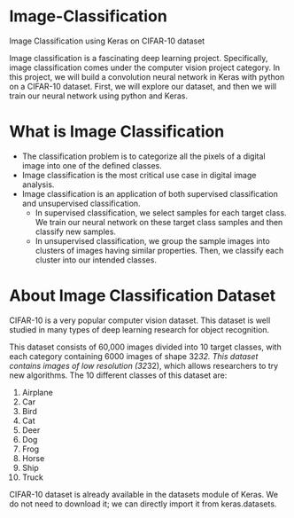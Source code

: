 # Image-Classification
Image Classification using Keras on CIFAR-10 dataset

Image classification is a fascinating deep learning project. Specifically, image classification comes under the computer vision project category.
In this project, we will build a convolution neural network in Keras with python on a CIFAR-10 dataset. First, we will explore our dataset, and then we will train our neural network using python and Keras.

# What is Image Classification
 - The classification problem is to categorize all the pixels of a digital image into one of the defined classes.
 - Image classification is the most critical use case in digital image analysis.
 - Image classification is an application of both supervised classification and unsupervised classification.
   - In supervised classification, we select samples for each target class. We train our neural      network on these target class samples and then classify new samples.
   - In unsupervised classification, we group the sample images into clusters of images having similar properties. Then, we classify each cluster into our intended classes.

# About Image Classification Dataset
CIFAR-10 is a very popular computer vision dataset. This dataset is well studied in many types of deep learning research for object recognition.

This dataset consists of 60,000 images divided into 10 target classes, with each category containing 6000 images of shape 32*32. This dataset contains images of low resolution (32*32), which allows researchers to try new algorithms. The 10 different classes of this dataset are:

1.   Airplane
2. Car
3. Bird
4. Cat
5. Deer
6. Dog
7. Frog
8. Horse
9. Ship
10. Truck

CIFAR-10 dataset is already available in the datasets module of Keras. We do not need to download it; we can directly import it from keras.datasets.
